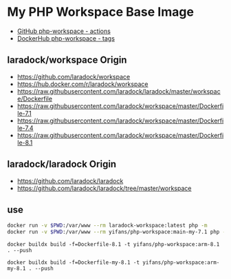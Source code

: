 # My PHP Workspace Base Image

- [GitHub php-workspace - actions](https://github.com/imzyf/php-workspace/actions/)
- [DockerHub php-workspace - tags](https://hub.docker.com/repository/registry-1.docker.io/yifans/php-workspace/tags?page=1&ordering=last_updated)

## laradock/workspace Origin

- <https://github.com/laradock/workspace>
- <https://hub.docker.com/r/laradock/workspace>
- <https://raw.githubusercontent.com/laradock/laradock/master/workspace/Dockerfile>
- <https://raw.githubusercontent.com/laradock/workspace/master/Dockerfile-7.1>
- <https://raw.githubusercontent.com/laradock/workspace/master/Dockerfile-7.4>
- <https://raw.githubusercontent.com/laradock/workspace/master/Dockerfile-8.1>

## laradock/laradock Origin

- <https://github.com/laradock/laradock>
- <https://github.com/laradock/laradock/tree/master/workspace>

## use

```bash
docker run -v $PWD:/var/www --rm laradock-workspace:latest php -m
docker run -v $PWD:/var/www --rm yifans/php-workspace:main-my-7.1 php -m
```

```
docker buildx build -f=Dockerfile-8.1 -t yifans/php-workspace:arm-8.1 . --push

docker buildx build -f=Dockerfile-my-8.1 -t yifans/php-workspace:arm-my-8.1 . --push
```

